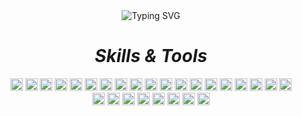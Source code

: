 <div align="center">
  <img src="https://readme-typing-svg.demolab.com?font=Zhi+Mang+Xing&size=30&duration=4000&pause=1000&color=000000&center=true&vCenter=true&width=435&lines=%E5%97%A8%EF%BC%81%E6%AC%A2%E8%BF%8E%E6%9D%A5%E5%88%B0%E6%88%91%E7%9A%84+GitHub+%F0%9F%91%8B;%E6%AC%A2%E8%BF%8E%E8%AE%BF%E9%97%AE%E6%88%91%E7%9A%84%E4%B8%AA%E4%BA%BA%E5%8D%9A%E5%AE%A2%EF%BC%9Axxrbear.cn;%E6%88%91%E7%9A%84%E6%8A%80%E6%9C%AF%E6%96%87%E6%A1%A3%3A+xdrr.me;%E6%9C%9F%E5%BE%85%E6%82%A8%E7%9A%84%E5%B0%8F%E6%98%9F%E6%98%9F" alt="Typing SVG" />
</div>

<h1 align="center"><i>Skills & Tools</i></h1>

<div align="center">
  <img height="20" width="20" src="https://cdn.jsdelivr.net/npm/simple-icons@v7/icons/ubuntu.svg" />
  <img height="20" width="20" src="https://cdn.jsdelivr.net/npm/simple-icons@v7/icons/macos.svg" />
  <img height="20" width="20" src="https://cdn.jsdelivr.net/npm/simple-icons@v7/icons/windows11.svg" />
 
  <img height="20" width="20" src="https://cdn.jsdelivr.net/npm/simple-icons@v7/icons/mysql.svg" />
  <img height="20" width="20" src="https://cdn.jsdelivr.net/npm/simple-icons@v7/icons/postgresql.svg" />
  <img height="20" width="20" src="https://cdn.jsdelivr.net/npm/simple-icons@v7/icons/redis.svg" />

  <img height="20" width="20" src="https://cdn.jsdelivr.net/npm/simple-icons@v7/icons/git.svg" />
  <img height="20" width="20" src="https://cdn.jsdelivr.net/npm/simple-icons@v7/icons/celery.svg" />
  <img height="20" width="20" src="https://cdn.jsdelivr.net/npm/simple-icons@v7/icons/react.svg" />
  <img height="20" width="20" src="https://cdn.jsdelivr.net/npm/simple-icons@v7/icons/fastapi.svg" />
  <img height="20" width="20" src="https://cdn.jsdelivr.net/npm/simple-icons@v7/icons/django.svg" />
  <img height="20" width="20" src="https://cdn.jsdelivr.net/npm/simple-icons@v7/icons/spring.svg"/>
  <img height="20" width="20" src="https://cdn.jsdelivr.net/npm/simple-icons@v7/icons/springboot.svg"/>

  <img height="20" width="20" src="https://cdn.jsdelivr.net/npm/simple-icons@v7/icons/elasticsearch.svg" />
  <img height="20" width="20" src="https://cdn.jsdelivr.net/npm/simple-icons@v7/icons/visualstudiocode.svg" />
  <img height="20" width="20" src="https://cdn.jsdelivr.net/npm/simple-icons@v7/icons/vim.svg" />
  <img height="20" width="20" src="https://cdn.jsdelivr.net/npm/simple-icons@v7/icons/docker.svg" />
  <img height="20" width="20" src="https://cdn.jsdelivr.net/npm/simple-icons@v7/icons/kubernetes.svg" />
  <img height="20" width="20" src="https://cdn.jsdelivr.net/npm/simple-icons@v7/icons/vite.svg" />
</div>

<div align="center">

  <img height="20" width="20" src="https://cdn.jsdelivr.net/npm/simple-icons@v7/icons/python.svg" />
  <img height="20" width="20" src="https://cdn.jsdelivr.net/npm/simple-icons@v7/icons/c.svg" />
  <img height="20" width="20" src="https://cdn.jsdelivr.net/npm/simple-icons@v7/icons/javascript.svg"/>
  <img height="20" width="20" src="https://cdn.jsdelivr.net/npm/simple-icons@v7/icons/typescript.svg"/>
  <img height="20" width="20" src="https://cdn.jsdelivr.net/npm/simple-icons@v7/icons/html5.svg" />
  <img height="20" width="20" src="https://cdn.jsdelivr.net/npm/simple-icons@v7/icons/css3.svg" />
  <img height="20" width="20" src="https://cdn.jsdelivr.net/npm/simple-icons@v7/icons/go.svg"/>
  <img height="20" width="20" src="https://cdn.jsdelivr.net/npm/simple-icons@v7/icons/rust.svg"/>
</div>
